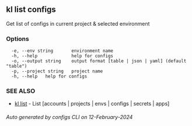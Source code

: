 ## kl list configs

Get list of configs in current project & selected environment



### Options

```
  -e, --env string       environment name
  -h, --help             help for configs
  -o, --output string    output format [table | json | yaml] (default "table")
  -p, --project string   project name
  -h, --help   help for configs
```

### SEE ALSO

* [kl list](kl_list.md)  - List [accounts | projects | envs | configs | secrets | apps]

###### Auto generated by configs CLI on 12-February-2024
